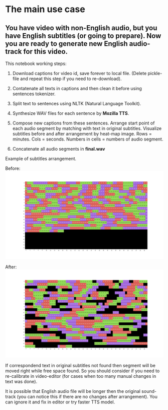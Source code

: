 # The main use case

## You have video with non-English audio, but you have English subtitles (or going to prepare). Now you are ready to generate new English audio-track for this video.

This notebook working steps:

1) Download captions for video id, save forever to local file. (Delete  pickle-file and repeat this step if you need to re-download).

2) Contatenate all texts in captions and then clean it before using sentences tokenizer.

3) Split text to sentences using NLTK (Natural Language Toolkit).

4) Synthesize WAV files for each sentence by  **Mozilla TTS**.

5) Compose new captions from these sentences. Arrange start point of each audio segment by matching  with text in original subtitles. Visualize subtitles before and after arrangement by heat-map image. Rows = minutes. Cols = seconds. Numbers in cells = numbers of audio segment.

6) Concatenate all audio segments in **final.wav**

Example of subtitles arrangement.

Before:
![before](/img/before.png)

After:
![after](/img/after.png)

If correspondend text in original subtitles not found then segment will be moved right while free space found. So you should consider if you need to re-calibrate in video-editor (for cases when too many manual changes in text was done).

It is possible that English audio file will be longer then the original sound-track (you can notice this if there are no changes after arrangement). You can ignore it and fix in editor or try faster TTS model.
